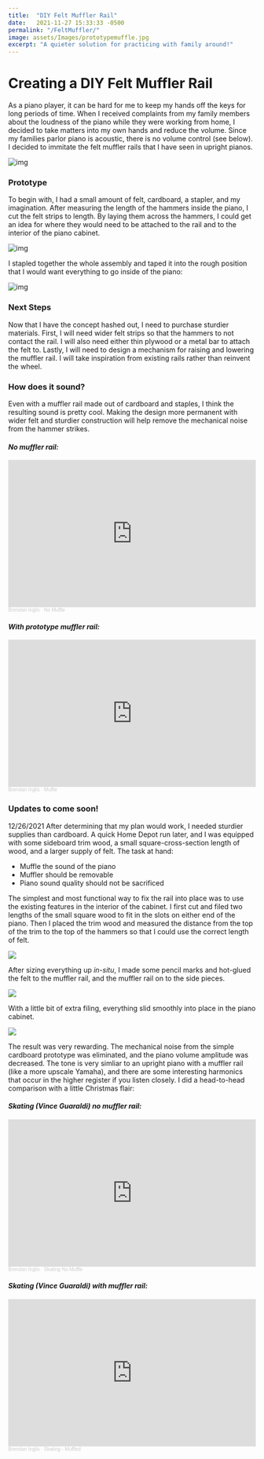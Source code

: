 ```yaml
---
title:  "DIY Felt Muffler Rail"
date:   2021-11-27 15:33:33 -0500
permalink: "/FeltMuffler/"
image: assets/Images/prototypemuffle.jpg
excerpt: "A quieter solution for practicing with family around!"
---
```


# Creating a DIY Felt Muffler Rail
As a piano player, it can be hard for me to keep my hands off the keys for long periods of time. When I received complaints from my family members about the loudness of the piano while they were working from home, I decided to take matters into my own hands and reduce the volume. Since my families parlor piano is acoustic, there is no volume control (see below). I decided to immitate the felt muffler rails that I have seen in upright pianos. 

![img](/assets/Images/parlorpiano.jpg)

### Prototype 
To begin with, I had a small amount of felt, cardboard, a stapler, and my imagination. After measuring the length of the hammers inside the piano, I cut the felt strips to length. By laying them across the hammers, I could get an idea for where they would need to be attached to the rail and to the interior of the piano cabinet. 

![img](/assets/Images/felt_measure.jpg)

I stapled together the whole assembly and taped it into the rough position that I would want everything to go inside of the piano: 

![img](/assets/Images/prototypemuffle.jpg)

### Next Steps
Now that I have the concept hashed out, I need to purchase sturdier materials. First, I will need wider felt strips so that the hammers to not contact the rail. I will also need either thin plywood or a metal bar to attach the felt to. Lastly, I will need to design a mechanism for raising and lowering the muffler rail. I will take inspiration from existing rails rather than reinvent the wheel. 

### How does it sound? 
Even with a muffler rail made out of cardboard and staples, I think the resulting sound is pretty cool. Making the design more permanent with wider felt and sturdier construction will help remove the mechanical noise from the hammer strikes. 

#### *No muffler rail:*
<iframe width="100%" height="300" scrolling="no" frameborder="no" allow="autoplay" src="https://w.soundcloud.com/player/?url=https%3A//api.soundcloud.com/tracks/1168359253%3Fsecret_token%3Ds-3qO1M2kF4xf&color=%23ff5500&auto_play=false&hide_related=false&show_comments=true&show_user=true&show_reposts=false&show_teaser=true&visual=true"></iframe><div style="font-size: 10px; color: #cccccc;line-break: anywhere;word-break: normal;overflow: hidden;white-space: nowrap;text-overflow: ellipsis; font-family: Interstate,Lucida Grande,Lucida Sans Unicode,Lucida Sans,Garuda,Verdana,Tahoma,sans-serif;font-weight: 100;"><a href="https://soundcloud.com/brendostudio" title="Brendan Inglis" target="_blank" style="color: #cccccc; text-decoration: none;">Brendan Inglis</a> · <a href="https://soundcloud.com/brendostudio/no-muffle/s-3qO1M2kF4xf" title="No Muffle" target="_blank" style="color: #cccccc; text-decoration: none;">No Muffle</a></div>

#### *With prototype muffler rail:*
<iframe width="100%" height="300" scrolling="no" frameborder="no" allow="autoplay" src="https://w.soundcloud.com/player/?url=https%3A//api.soundcloud.com/tracks/1168359265%3Fsecret_token%3Ds-v38FdonFDdb&color=%23ff5500&auto_play=false&hide_related=false&show_comments=true&show_user=true&show_reposts=false&show_teaser=true&visual=true"></iframe><div style="font-size: 10px; color: #cccccc;line-break: anywhere;word-break: normal;overflow: hidden;white-space: nowrap;text-overflow: ellipsis; font-family: Interstate,Lucida Grande,Lucida Sans Unicode,Lucida Sans,Garuda,Verdana,Tahoma,sans-serif;font-weight: 100;"><a href="https://soundcloud.com/brendostudio" title="Brendan Inglis" target="_blank" style="color: #cccccc; text-decoration: none;">Brendan Inglis</a> · <a href="https://soundcloud.com/brendostudio/muffle/s-v38FdonFDdb" title="Muffle" target="_blank" style="color: #cccccc; text-decoration: none;">Muffle</a></div>

### Updates to come soon! 
12/26/2021
After determining that my plan would work, I needed sturdier supplies than cardboard. A quick Home Depot run later, and I was equipped with some sideboard trim wood, a small square-cross-section length of wood, and a larger supply of felt. The task at hand:

- Muffle the sound of the piano
- Muffler should be removable
- Piano sound quality should not be sacrificed

The simplest and most functional way to fix the rail into place was to use the existing features in the interior of the cabinet. I first cut and filed two lengths of the small square wood to fit in the slots on either end of the piano. Then I placed the trim wood and measured the distance from the top of the trim to the top of the hammers so that I could use the correct length of felt. 

![](/assets/Images/muffler_detail.jpg)

After sizing everything up *in-situ*, I made some pencil marks and hot-glued the felt to the muffler rail, and the muffler rail on to the side pieces. 

![](/assets/Images/muffler_assembly.jpg)

With a little bit of extra filing, everything slid smoothly into place in the piano cabinet. 

![](/assets/Images/muffler_installed.jpg)

The result was very rewarding. The mechanical noise from the simple cardboard prototype was eliminated, and the piano volume amplitude was decreased. The tone is very simliar to an upright piano with a muffler rail (like a more upscale Yamaha), and there are some interesting harmonics that occur in the higher register if you listen closely. I did a head-to-head comparison with a little Christmas flair: 

#### *Skating (Vince Guaraldi) no muffler rail:*
<iframe width="100%" height="300" scrolling="no" frameborder="no" allow="autoplay" src="https://w.soundcloud.com/player/?url=https%3A//api.soundcloud.com/tracks/1185422629%3Fsecret_token%3Ds-Zh9hbKawzJR&color=%23ff5500&auto_play=false&hide_related=false&show_comments=true&show_user=true&show_reposts=false&show_teaser=true&visual=true"></iframe><div style="font-size: 10px; color: #cccccc;line-break: anywhere;word-break: normal;overflow: hidden;white-space: nowrap;text-overflow: ellipsis; font-family: Interstate,Lucida Grande,Lucida Sans Unicode,Lucida Sans,Garuda,Verdana,Tahoma,sans-serif;font-weight: 100;"><a href="https://soundcloud.com/brendostudio" title="Brendan Inglis" target="_blank" style="color: #cccccc; text-decoration: none;">Brendan Inglis</a> · <a href="https://soundcloud.com/brendostudio/skating-no-muffle/s-Zh9hbKawzJR" title="Skating No Muffle" target="_blank" style="color: #cccccc; text-decoration: none;">Skating No Muffle</a></div>

#### *Skating (Vince Guaraldi) with muffler rail:*
<iframe width="100%" height="300" scrolling="no" frameborder="no" allow="autoplay" src="https://w.soundcloud.com/player/?url=https%3A//api.soundcloud.com/tracks/1185422947%3Fsecret_token%3Ds-hyj6KmtTGkI&color=%23ff5500&auto_play=false&hide_related=false&show_comments=true&show_user=true&show_reposts=false&show_teaser=true&visual=true"></iframe><div style="font-size: 10px; color: #cccccc;line-break: anywhere;word-break: normal;overflow: hidden;white-space: nowrap;text-overflow: ellipsis; font-family: Interstate,Lucida Grande,Lucida Sans Unicode,Lucida Sans,Garuda,Verdana,Tahoma,sans-serif;font-weight: 100;"><a href="https://soundcloud.com/brendostudio" title="Brendan Inglis" target="_blank" style="color: #cccccc; text-decoration: none;">Brendan Inglis</a> · <a href="https://soundcloud.com/brendostudio/skatingmuffled/s-hyj6KmtTGkI" title="Skating - Muffled" target="_blank" style="color: #cccccc; text-decoration: none;">Skating - Muffled</a></div>
